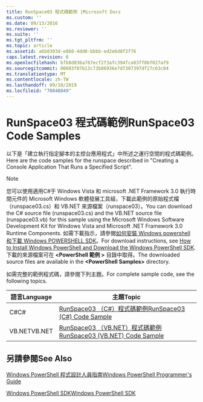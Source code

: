 ```yaml
---
title: RunSpace03 程式碼範例 |Microsoft Docs
ms.custom: ''
ms.date: 09/13/2016
ms.reviewer: ''
ms.suite: ''
ms.tgt_pltfrm: ''
ms.topic: article
ms.assetid: a6b8303d-e868-4dd0-bbbb-ed2e6d8f2f76
caps.latest.revision: 6
ms.openlocfilehash: bfb8d036a787ecf2f3afc394fca83ff0bf027af9
ms.sourcegitcommit: 00083f07b13c73b86936e7d7307397df27c63c04
ms.translationtype: MT
ms.contentlocale: zh-TW
ms.lasthandoff: 09/10/2019
ms.locfileid: "70848049"
---
```

# <a name="runspace03-code-samples"></a><span data-ttu-id="25a96-102">RunSpace03 程式碼範例</span><span class="sxs-lookup"><span data-stu-id="25a96-102">RunSpace03 Code Samples</span></span>

<span data-ttu-id="25a96-103">以下是「建立執行指定腳本的主控台應用程式」中所述之運行空間的程式碼範例。</span><span class="sxs-lookup"><span data-stu-id="25a96-103">Here are the code samples for the runspace described in "Creating a Console Application That Runs a Specified Script".</span></span>

> [!NOTE]
> <span data-ttu-id="25a96-104">您可以使用適用C#于 Windows Vista 和 microsoft .NET Framework 3.0 執行時間元件的 Microsoft Windows 軟體發展工具組，下載此範例的原始程式檔（runspace03.cs）和 VB.NET 來源檔案（runspace03）。</span><span class="sxs-lookup"><span data-stu-id="25a96-104">You can download the C# source file (runspace03.cs) and the VB.NET source file (runspace03.vb) for this sample using the Microsoft Windows Software Development Kit for Windows Vista and Microsoft .NET Framework 3.0 Runtime Components.</span></span> <span data-ttu-id="25a96-105">如需下載指示，請參閱[如何安裝 Windows powershell 和下載 Windows POWERSHELL SDK](/powershell/developer/installing-the-windows-powershell-sdk)。</span><span class="sxs-lookup"><span data-stu-id="25a96-105">For download instructions, see [How to Install Windows PowerShell and Download the Windows PowerShell SDK](/powershell/developer/installing-the-windows-powershell-sdk).</span></span>
> <span data-ttu-id="25a96-106">下載的來源檔案可在 **\<PowerShell 範例 >** 目錄中取得。</span><span class="sxs-lookup"><span data-stu-id="25a96-106">The downloaded source files are available in the **\<PowerShell Samples>** directory.</span></span>

<span data-ttu-id="25a96-107">如需完整的範例程式碼，請參閱下列主題。</span><span class="sxs-lookup"><span data-stu-id="25a96-107">For complete sample code, see the following topics.</span></span>

| <span data-ttu-id="25a96-108">語言</span><span class="sxs-lookup"><span data-stu-id="25a96-108">Language</span></span> |                                 <span data-ttu-id="25a96-109">主題</span><span class="sxs-lookup"><span data-stu-id="25a96-109">Topic</span></span>                                 |
| -------- | --------------------------------------------------------------------- |
| <span data-ttu-id="25a96-110">C#</span><span class="sxs-lookup"><span data-stu-id="25a96-110">C#</span></span>       | [<span data-ttu-id="25a96-111">RunSpace03 （C#）程式碼範例</span><span class="sxs-lookup"><span data-stu-id="25a96-111">RunSpace03 (C#) Code Sample</span></span>](./runspace03-csharp-code-sample.md)     |
| <span data-ttu-id="25a96-112">VB.NET</span><span class="sxs-lookup"><span data-stu-id="25a96-112">VB.NET</span></span>   | [<span data-ttu-id="25a96-113">RunSpace03 （VB.NET）程式碼範例</span><span class="sxs-lookup"><span data-stu-id="25a96-113">RunSpace03 (VB.NET) Code Sample</span></span>](./runspace03-vb-net-code-sample.md) |

## <a name="see-also"></a><span data-ttu-id="25a96-114">另請參閱</span><span class="sxs-lookup"><span data-stu-id="25a96-114">See Also</span></span>

[<span data-ttu-id="25a96-115">Windows PowerShell 程式設計人員指南</span><span class="sxs-lookup"><span data-stu-id="25a96-115">Windows PowerShell Programmer's Guide</span></span>](./windows-powershell-programmer-s-guide.md)

[<span data-ttu-id="25a96-116">Windows PowerShell SDK</span><span class="sxs-lookup"><span data-stu-id="25a96-116">Windows PowerShell SDK</span></span>](../windows-powershell-reference.md)